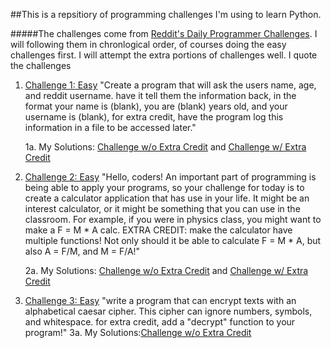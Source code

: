 ##This is a repsitiory of programming challenges I'm using to learn Python. 

#####The challenges come from [Reddit's Daily Programmer Challenges](https://www.reddit.com/r/dailyprogrammer/wiki/challenges). I will following them in chronlogical order, of courses doing the easy challenges first. I will attempt the extra portions of challenges well. I quote the challenges

1. [Challenge 1: Easy](https://www.reddit.com/r/dailyprogrammer/comments/pih8x/easy_challenge_1/) "Create a program that will ask the users name, age, and reddit username. have it tell them the information back, in the format your name is (blank), you are (blank) years old, and your username is (blank), for extra credit, have the program log this information in a file to be accessed later."

   1a. My Solutions: [Challenge w/o Extra Credit](https://github.com/kyle-clayson/LearningPython/blob/master/Challenges/One/oneEasy.py) and [Challenge w/ Extra Credit](https://github.com/kyle-clayson/LearningPython/blob/master/Challenges/One/oneEasyChall.py)

2. [Challenge 2: Easy](https://www.reddit.com/r/dailyprogrammer/comments/pjbj8/easy_challenge_2/) "Hello, coders! An important part of programming is being able to apply your programs, so your challenge for today is to create a calculator application that has use in your life. It might be an interest calculator, or it might be something that you can use in the classroom. For example, if you were in physics class, you might want to make a F = M * A calc. EXTRA CREDIT: make the calculator have multiple functions! Not only should it be able to calculate F = M * A, but also A = F/M, and M = F/A!"

   2a. My Solutions: [Challenge w/o Extra Credit](https://github.com/kyle-clayson/LearningPython/blob/master/Challenges/Two/twoEasy.py) and [Challenge w/ Extra Credit](https://github.com/kyle-clayson/LearningPython/blob/master/Challenges/Two/twoEasyExtra.py) 

3. [Challenge 3: Easy](https://www.reddit.com/r/dailyprogrammer/comments/pkw2m/2112012_challenge_3_easy/) "write a program that can encrypt texts with an alphabetical caesar cipher. This cipher can ignore numbers, symbols, and whitespace. for extra credit, add a "decrypt" function to your program!" 
    3a. My Solutions:[Challenge w/o Extra Credit](https://github.com/kyle-clayson/LearningPython/blob/master/Challenges/Three/threeEasy.py) 
